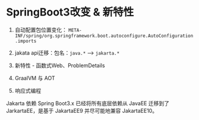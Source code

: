 # SpringBoot3改变 & 新特性

1. 自动配置包位置变化：
   `META-INF/spring/org.springframework.boot.autoconfigure.AutoConfiguration.imports`

2. jakata api迁移：包名：`java.*`  --> `jakarta.*`
   
3. 新特性 - 函数式Web、ProblemDetails

4. GraalVM 与 AOT

5. 响应式编程

Jakarta 依赖 Spring Boot3.x 已经将所有底层依赖从 JavaEE 迁移到了 JarkartaEE，是基于 JakartaEE9 并尽可能地兼容 JakartaEE10。 

